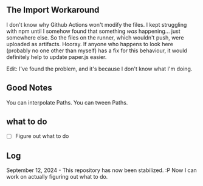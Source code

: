 ## The Import Workaround
I don't know why Github Actions won't modify the files. I kept struggling with npm until I somehow found that something *was* happening... just somewhere else. So the files on the runner, which wouldn't push, were uploaded as artifacts. Hooray. If anyone who happens to look here (probably no one other than myself) has a fix for this behaviour, it would definitely help to update paper.js easier.

Edit: I've found the problem, and it's because I don't know what I'm doing.
## Good Notes
You can interpolate Paths.
You can tween Paths.
## what to do
- [ ] Figure out what to do
## Log
September 12, 2024 - This repository has now been stabilized. :P Now I can work on actually figuring out what to do.
